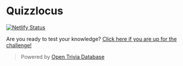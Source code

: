 # Quizzlocus

[![Netlify Status](https://api.netlify.com/api/v1/badges/ac9dc1db-2ed6-440e-977c-b75ec783db88/deploy-status)](https://app.netlify.com/sites/lovely-meringue-102300/deploys)

Are you ready to test your knowledge?
[Click here if you are up for the challenge!](https://quizzlocus.netlify.app/)

> Powered by [Open Trivia Database](https://opentdb.com/)
